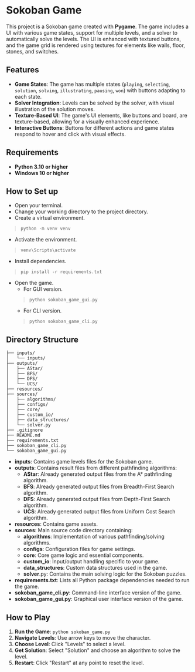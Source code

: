 # Sokoban Game

This project is a Sokoban game created with **Pygame**. The game includes a UI with various game states, support for multiple levels, and a solver to automatically solve the levels. The UI is enhanced with textured buttons, and the game grid is rendered using textures for elements like walls, floor, stones, and switches.

## Features

- **Game States**: The game has multiple states (`playing`, `selecting`, `solution`, `solving`, `illustrating`, `pausing`, `won`) with buttons adapting to each state.
- **Solver Integration**: Levels can be solved by the solver, with visual illustration of the solution moves.
- **Texture-Based UI**: The game's UI elements, like buttons and board, are texture-based, allowing for a visually enhanced experience.
- **Interactive Buttons**: Buttons for different actions and game states respond to hover and click with visual effects.

## Requirements

- **Python 3.10 or higher**
- **Windows 10 or higher**

## How to Set up

- Open your terminal.
- Change your working directory to the project directory.
- Create a virtual environment.
> `python -m venv venv`
- Activate the environment.
> `venv\Scripts\activate`
- Install dependencies.
> `pip install -r requirements.txt`
- Open the game.
  - For GUI version.
  > `python sokoban_game_gui.py`
  - For CLI version.
  > `python sokoban_game_cli.py`

## Directory Structure

```
├── inputs/
│   └── inputs/
├── outputs/
│   ├── AStar/
│   ├── BFS/
│   ├── DFS/
│   └── UCS/
├── resources/
├── sources/
│   ├── algorithms/
│   ├── configs/
│   ├── core/
│   ├── custom_io/
│   ├── data_structures/
│   └── solver.py
├── .gitignore
├── README.md
├── requirements.txt
├── sokoban_game_cli.py
└── sokoban_game_gui.py
```

- **inputs**: Contains game levels files for the Sokoban game.
- **outputs**: Contains result files from different pathfinding algorithms:
  - **AStar**: Already generated output files from the A* pathfinding algorithm.
  - **BFS**: Already generated output files from Breadth-First Search algorithm.
  - **DFS**: Already generated output files from Depth-First Search algorithm.
  - **UCS**: Already generated output files from Uniform Cost Search algorithm.
- **resources**: Contains game assets.
- **sources**: Main source code directory containing:
  - **algorithms**: Implementation of various pathfinding/solving algorithms.
  - **configs**: Configuration files for game settings.
  - **core**: Core game logic and essential components.
  - **custom_io**: Input/output handling specific to your game.
  - **data_structures**: Custom data structures used in the game.
  - **solver**.py: Contains the main solving logic for the Sokoban puzzles.
- **requirements.txt**: Lists all Python package dependencies needed to run the game.
- **sokoban_game_cli.py**: Command-line interface version of the game.
- **sokoban_game_gui.py**: Graphical user interface version of the game.

## How to Play

1. **Run the Game**: `python sokoban_game.py`
2. **Navigate Levels**: Use arrow keys to move the character.
3. **Choose Level**: Click "Levels" to select a level.
4. **Get Solution**: Select "Solution" and choose an algorithm to solve the level.
5. **Restart**: Click "Restart" at any point to reset the level.